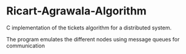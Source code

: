 # Ricart-Agrawala-Algorithm
C implementation of the tickets algorithm for a distributed system.

The program emulates the different nodes using message queues for communication
